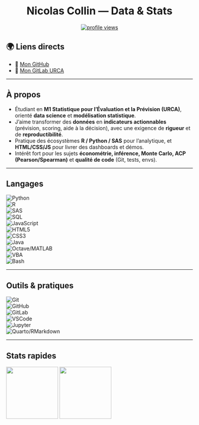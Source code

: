 <h1 align="center">Nicolas Collin — Data & Stats</h1>
<p align="center">
  <a href="https://github.com/NicolasCollin">
    <img src="https://komarev.com/ghpvc/?username=NicolasCollin&style=flat-square" alt="profile views"/>
  </a>
</p>

## 🌍 Liens directs

- 🔗 [Mon GitHub](https://github.com/NicolasCollin)  
- 🔗 [Mon GitLab URCA](https://gitlab-mi.univ-reims.fr/)

---

## À propos

- Étudiant en **M1 Statistique pour l’Évaluation et la Prévision (URCA)**, orienté **data science** et **modélisation statistique**.  
- J’aime transformer des **données** en **indicateurs actionnables** (prévision, scoring, aide à la décision), avec une exigence de **rigueur** et de **reproductibilité**.  
- Pratique des écosystèmes **R / Python / SAS** pour l’analytique, et **HTML/CSS/JS** pour livrer des dashboards et démos.  
- Intérêt fort pour les sujets **économétrie, inférence, Monte Carlo, ACP (Pearson/Spearman)** et **qualité de code** (Git, tests, envs).

---

## Langages

![Python](https://img.shields.io/badge/Python-3776AB?logo=python&logoColor=white&style=for-the-badge)<br>
![R](https://img.shields.io/badge/R-276DC3?logo=r&logoColor=white&style=for-the-badge)<br>
![SAS](https://img.shields.io/badge/SAS-1A6EBB?logo=sas&logoColor=white&style=for-the-badge)<br>
![SQL](https://img.shields.io/badge/SQL%20(PostgreSQL)-336791?logo=postgresql&logoColor=white&style=for-the-badge)<br>
![JavaScript](https://img.shields.io/badge/JavaScript-F7DF1E?logo=javascript&logoColor=black&style=for-the-badge)<br>
![HTML5](https://img.shields.io/badge/HTML5-E34F26?logo=html5&logoColor=white&style=for-the-badge)<br>
![CSS3](https://img.shields.io/badge/CSS3-1572B6?logo=css3&logoColor=white&style=for-the-badge)<br>
![Java](https://img.shields.io/badge/Java-007396?logo=java&logoColor=white&style=for-the-badge)<br>
![Octave/MATLAB](https://img.shields.io/badge/Octave%20%2F%20MATLAB-0790C0?logo=octave&logoColor=white&style=for-the-badge)<br>
![VBA](https://img.shields.io/badge/VBA-217346?logo=microsoft-excel&logoColor=white&style=for-the-badge)<br>
![Bash](https://img.shields.io/badge/Bash-4EAA25?logo=gnubash&logoColor=white&style=for-the-badge)

---

## Outils & pratiques

![Git](https://img.shields.io/badge/Git-F05032?logo=git&logoColor=white&style=flat)<br>
![GitHub](https://img.shields.io/badge/GitHub-181717?logo=github&logoColor=white&style=flat)<br>
![GitLab](https://img.shields.io/badge/GitLab-FC6D26?logo=gitlab&logoColor=white&style=flat)<br>
![VSCode](https://img.shields.io/badge/VS%20Code-007ACC?logo=visualstudiocode&logoColor=white&style=flat)<br>
![Jupyter](https://img.shields.io/badge/Jupyter-F37626?logo=jupyter&logoColor=white&style=flat)<br>
![Quarto/RMarkdown](https://img.shields.io/badge/Quarto%20%2F%20RMarkdown-75AADB?logo=rstudio&logoColor=white&style=flat)

---

## Stats rapides

<p>
  <img height="140" src="https://github-readme-stats.vercel.app/api?username=NicolasCollin&show_icons=true&hide_title=true&hide_rank=true&include_all_commits=true&count_private=true" />
  <img height="140" src="https://github-readme-stats.vercel.app/api/top-langs/?username=NicolasCollin&layout=compact&hide_title=true&langs_count=8" />
</p>

